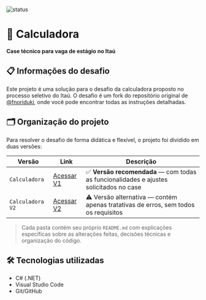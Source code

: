 ![status](https://img.shields.io/badge/desafio%20Técnico%20Ita%C3%BA-orange?style=for-the-badge)

# 🧮 Calculadora

**Case técnico para vaga de estágio no Itaú**

## 📋 Informações do desafio

Este projeto é uma solução para o desafio da calculadora proposto no processo seletivo do Itaú.
O desafio é um fork do repositório original de [@fnoriduki](https://github.com/fnoriduki/Calculadora), onde você pode encontrar todas as instruções detalhadas.

## 🗂 Organização do projeto

Para resolver o desafio de forma didática e flexível, o projeto foi dividido em duas versões:

| Versão           | Link          | Descrição                                                                             |
| ---------------- | ------------- | ------------------------------------------------------------------------------------- |
| `Calculadora`    | [Acessar V1](https://github.com/Gabriel-Ramon-R-Ramos/calculadora-desafio-itau/tree/main/Calculadora) | ✅ **Versão recomendada** — com todas as funcionalidades e ajustes solicitados no case |
| `Calculadora V2` | [Acessar V2](https://github.com/Gabriel-Ramon-R-Ramos/calculadora-desafio-itau/tree/main/Calculadora) | ⚠️ Versão alternativa — contém apenas tratativas de erros, sem todos os requisitos   |

> Cada pasta contém seu próprio `README.md` com explicações específicas sobre as alterações feitas, decisões técnicas e organização do código.

## 🛠 Tecnologias utilizadas
- C# (.NET)
- Visual Studio Code
- Git/GitHub
